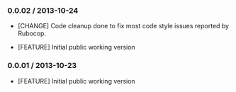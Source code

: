 ### 0.0.02 / 2013-10-24
* [CHANGE] Code cleanup done to fix most code style issues reported by Rubocop.

* [FEATURE] Initial public working version

### 0.0.01 / 2013-10-23

* [FEATURE] Initial public working version